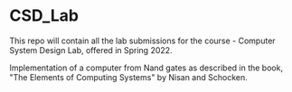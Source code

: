 # CSD_Lab
This repo will contain all the lab submissions for the course - Computer System Design Lab, offered in Spring 2022.

Implementation of a computer from Nand gates as described in the book, "The Elements of Computing Systems" by Nisan and Schocken.
